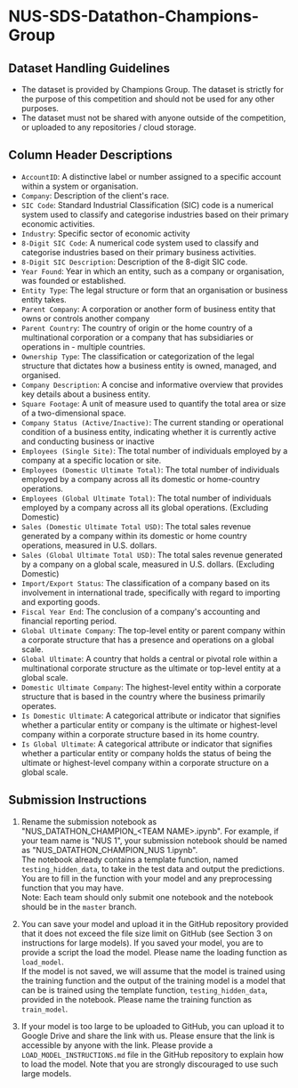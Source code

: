 # NUS-SDS-Datathon-Champions-Group

## Dataset Handling Guidelines
- The dataset is provided by Champions Group. The dataset is strictly for the purpose of this competition and should not be used for any other purposes.
- The dataset must not be shared with anyone outside of the competition, or uploaded to any repositories / cloud storage.

## Column Header Descriptions

- `AccountID`: A distinctive label or number assigned to a specific account within a system or organisation.
- `Company`: Description of the client's race.
- `SIC Code`: Standard Industrial Classification (SIC) code is a numerical system used to classify and categorise industries based on their primary economic activities. 
- `Industry`: Specific sector of economic activity
- `8-Digit SIC Code`: A numerical code system used to classify and categorise industries based on their primary business activities. 
- `8-Digit SIC Description`: Description of the 8-digit SIC code.
- `Year Found`: Year in which an entity, such as a company or organisation, was founded or established.
- `Entity Type`: The legal structure or form that an organisation or business entity takes.
- `Parent Company`: A corporation or another form of business entity that owns or controls another company 
- `Parent Country`: The country of origin or the home country of a multinational corporation or a company that has subsidiaries or operations in - multiple countries.
- `Ownership Type`: The classification or categorization of the legal structure that dictates how a business entity is owned, managed, and organised.
- `Company Description`: A concise and informative overview that provides key details about a business entity.
- `Square Footage`: A unit of measure used to quantify the total area or size of a two-dimensional space. 
- `Company Status (Active/Inactive)`: The current standing or operational condition of a business entity, indicating whether it is currently active and conducting business or inactive
- `Employees (Single Site)`: The total number of individuals employed by a company at a specific location or site.
- `Employees (Domestic Ultimate Total)`: The total number of individuals employed by a company across all its domestic or home-country operations. 
- `Employees (Global Ultimate Total)`: The total number of individuals employed by a company across all its global operations. (Excluding Domestic)
- `Sales (Domestic Ultimate Total USD)`: The total sales revenue generated by a company within its domestic or home country operations, measured in U.S. dollars. 
- `Sales (Global Ultimate Total USD)`: The total sales revenue generated by a company on a global scale, measured in U.S. dollars. (Excluding Domestic)
- `Import/Export Status`: The classification of a company based on its involvement in international trade, specifically with regard to importing and exporting goods.
- `Fiscal Year End`: The conclusion of a company's accounting and financial reporting period.
- `Global Ultimate Company`: The top-level entity or parent company within a corporate structure that has a presence and operations on a global scale. 
- `Global Ultimate`: A country that holds a central or pivotal role within a multinational corporate structure as the ultimate or top-level entity at a global scale.
- `Domestic Ultimate Company`: The highest-level entity within a corporate structure that is based in the country where the business primarily operates.
- `Is Domestic Ultimate`: A categorical attribute or indicator that signifies whether a particular entity or company is the ultimate or highest-level company within a corporate structure based in its home country. 
- `Is Global Ultimate`: A categorical attribute or indicator that signifies whether a particular entity or company holds the status of being the ultimate or highest-level company within a corporate structure on a global scale.

## Submission Instructions

1. Rename the submission notebook as "NUS_DATATHON_CHAMPION_\<TEAM NAME\>.ipynb". For example, if your team name is "NUS 1", your submission notebook should be named as "NUS_DATATHON_CHAMPION_NUS 1.ipynb". \
The notebook already contains a template function, named `testing_hidden_data`, to take in the test data and output the predictions. You are to fill in the function with your model and any preprocessing function that you may have. \
Note: Each team should only submit one notebook and the notebook should be in the `master` branch.

2. You can save your model and upload it in the GitHub repository provided that it does not exceed the file size limit on GitHub (see Section 3 on instructions for large models). If you saved your model, you are to provide a script the load the model. Please name the loading function as `load_model`. \
If the model is not saved, we will assume that the model is trained using the training function and the output of the training model is a model that can be is trained using the template function, `testing_hidden_data`, provided in the notebook. Please name the training function as `train_model`.

3. If your model is too large to be uploaded to GitHub, you can upload it to Google Drive and share the link with us. Please ensure that the link is accessible by anyone with the link. Please provide a `LOAD_MODEL_INSTRUCTIONS.md` file in the GitHub repository to explain how to load the model. Note that you are strongly discouraged to use such large models. 
